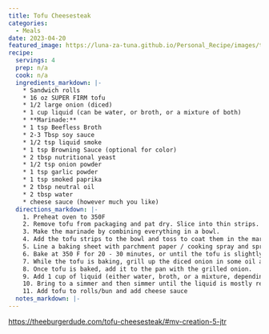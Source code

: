 ```yaml
---
title: Tofu Cheesesteak
categories:
  - Meals
date: 2023-04-20
featured_image: https://luna-za-tuna.github.io/Personal_Recipe/images/tofu-cheesesteak.webp
recipe:
  servings: 4
  prep: n/a
  cook: n/a
  ingredients_markdown: |-
    * Sandwich rolls 
    * 16 oz SUPER FIRM tofu
    * 1/2 large onion (diced)
    * 1 cup liquid (can be water, or broth, or a mixture of both)
    * **Marinade:**
    * 1 tsp Beefless Broth
    * 2-3 Tbsp soy sauce
    * 1/2 tsp liquid smoke
    * 1 tsp Browning Sauce (optional for color)
    * 2 tbsp nutritional yeast
    * 1/2 tsp onion powder
    * 1 tsp garlic powder
    * 1 tsp smoked paprika
    * 2 tbsp neutral oil
    * 2 tbsp water
    * cheese sauce (however much you like)
  directions_markdown: |-
    1. Preheat oven to 350F
    2. Remove tofu from packaging and pat dry. Slice into thin strips.
    3. Make the marinade by combining everything in a bowl. 
    4. Add the tofu strips to the bowl and toss to coat them in the marinade. Don't worry if you break up the slices!
    5. Line a baking sheet with parchment paper / cooking spray and spread out the tofu pieces in a single layer. 
    6. Bake at 350 F for 20 - 30 minutes, or until the tofu is slightly dried out and chewy.
    7. While the tofu is baking, grill up the diced onion in some oil and vegan butter. 
    8. Once tofu is baked, add it to the pan with the grilled onion.
    9. Add 1 cup of liquid (either water, broth, or a mixture, depending on how salty you want the meat) and stir to combine. 
    10. Bring to a simmer and then simmer until the liquid is mostly reduced. About 10 - 15 minutes. Taste and adjust for seasoning.
    11. Add tofu to rolls/bun and add cheese sauce 
  notes_markdown: |-
---
```

https://theeburgerdude.com/tofu-cheesesteak/#mv-creation-5-jtr